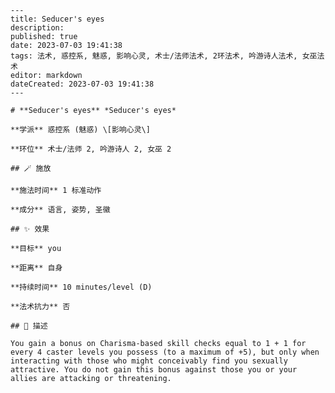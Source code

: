 
    ---
    title: Seducer's eyes
    description: 
    published: true
    date: 2023-07-03 19:41:38
    tags: 法术, 惑控系, 魅惑, 影响心灵, 术士/法师法术, 2环法术, 吟游诗人法术, 女巫法术
    editor: markdown
    dateCreated: 2023-07-03 19:41:38
    ---

    # **Seducer's eyes** *Seducer's eyes*

    **学派** 惑控系 (魅惑) \[影响心灵\] 

    **环位** 术士/法师 2, 吟游诗人 2, 女巫 2

    ## 🪄 施放

    **施法时间** 1 标准动作

    **成分** 语言, 姿势, 圣徽

    ## ✨ 效果 

    **目标** you 

    **距离** 自身  

    **持续时间** 10 minutes/level (D) 

    **法术抗力** 否

    ## 📖 描述

    You gain a bonus on Charisma-based skill checks equal to 1 + 1 for every 4 caster levels you possess (to a maximum of +5), but only when interacting with those who might conceivably find you sexually attractive. You do not gain this bonus against those you or your allies are attacking or threatening.
    